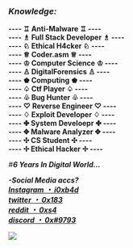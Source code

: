 ### ***_Knowledge:_***
**---- ♖ Anti-Malware ♖ ----**             
**---- ♗ Full Stack Developer ♗ ----**           
**---- ♘ Ethical H4cker ♘ ----**               
**---- ♕ Coder.asm ♕ ----**             
**---- ♔ Computer Science ♔ ----**            
**---- ♙ DigitalForensics ♙ ----**                
**---- ♚ Computing ♚ ----**            
**---- ♤ Ctf Player ♤ ----**            
**---- ♧ Bug Hunter ♧ ----**            
**---- ♡ Reverse Engineer ♡ ----**            
**---- ♢ Exploit Developer ♢ ----**            
**---- ✤ System Develoepr ✤ ----**            
**---- ✥ Malware Analyzer ✥ ----**            
**---- ✣ CS Student ✣ ----**            
**---- ✢ Ethical Hacker ✢ ----**            

#***6 Years In Digital World...***

***-Social Media accs?***   
***__[Instagram ・ i0xb4d](https://www.instagram.com/i0xb4d)__***  
 ***__[twitter ・ 0x183](https:///www.twitter.com/0x183)__***    
 ***__[reddit ・ 0xs4](https://www.reddit.com/u/0xs4)__***  
 ***__[discord ・ 0x#9793](https://discord.gg/user/0x#9793)__***  
 
 





<img src="https://github-readme-stats.vercel.app/api?username=21o1&&show_icons=true&title_color=ffffff&icon_color=bb2acf&text_color=daf7dc&bg_color=151515">
<!--
**21o1/21o1** is a ✨ _special_ ✨ repository because its `README.md` (this file) appears on your GitHub profile.

Here are some ideas to get you started:

- 🔭 I’m currently working on ...
- 🌱 I’m currently learning ...
- 👯 I’m looking to collaborate on ...
- 🤔 I’m looking for help with ...
- 💬 Ask me about ...
- 📫 How to reach me: ...
- 😄 Pronouns: ...
- ⚡ Fun fact: ...
-->
